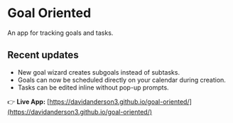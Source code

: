 # Goal Oriented

An app for tracking goals and tasks.

## Recent updates

- New goal wizard creates subgoals instead of subtasks.
- Goals can now be scheduled directly on your calendar during creation.
- Tasks can be edited inline without pop-up prompts.

👉 **Live App:** [https://davidanderson3.github.io/goal-oriented/](https://davidanderson3.github.io/goal-oriented/)



